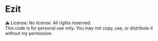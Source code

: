 # Ezit
⚠️ License: No license. All rights reserved.  
This code is for personal use only. You may not copy, use, or distribute it without my permission.
